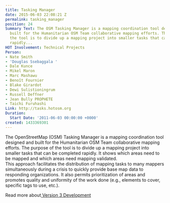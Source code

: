```yaml
---
title: Tasking Manager
date: 2015-06-03 22:08:21 Z
permalink: tasking_manager
position: 24
Summary Text: The OSM Tasking Manager is a mapping coordination tool designed and
  built for the Humanitarian OSM Team collaborative mapping efforts. The purpose of
  the tool is to divide up a mapping project into smaller tasks that can be completed
  rapidly...
HOT Involvement: Technical Projects
Person:
- Nate Smith
- 'Douglas Ssebaggala '
- Dale Kunce
- Mikel Maron
- Marc Mashawu
- Benoît Fournier
- Blake Girardot
- Dewi Sulistioningrum
- Russell Deffner
- Jean Bully PROPHETE
- Taichi Furuhashi
Link: http://tasks.hotosm.org
Duration:
  Start Date: '2011-06-03 00:00:00 +0000'
created: 1433369301
---
```


<p>The OpenStreetMap (OSM) Tasking Manager is a mapping coordination tool designed and built for the Humanitarian OSM Team collaborative mapping efforts. The purpose of the tool is to divide up a mapping project into smaller tasks that can be completed rapidly. It shows which areas need to be mapped and which areas need mapping validated.<br>This approach facilitates the distribution of mapping tasks to many mappers simultaneously during a crisis to quickly provide base map data to responding organizations. It also permits prioritization of areas and promotes quality and uniformity of the work done (e.g., elements to cover, specific tags to use, etc.).</p><p>Read more about<a href="https://www.hotosm.org/projects/osm_tasking_manager_30_development"> Version 3 Development</a></p>
